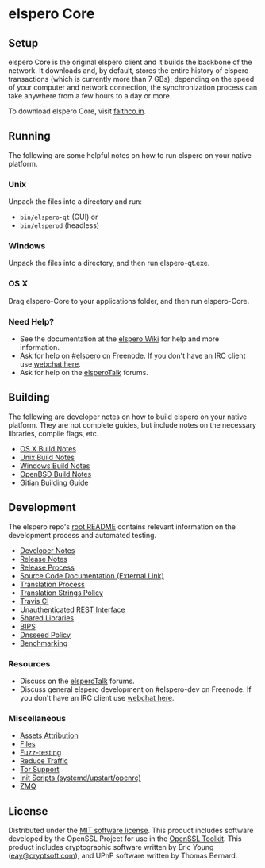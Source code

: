 elspero Core
=============

Setup
---------------------
elspero Core is the original elspero client and it builds the backbone of the network. It downloads and, by default, stores the entire history of elspero transactions (which is currently more than 7 GBs); depending on the speed of your computer and network connection, the synchronization process can take anywhere from a few hours to a day or more.

To download elspero Core, visit [faithco.in](http://faithco.in).

Running
---------------------
The following are some helpful notes on how to run elspero on your native platform.

### Unix

Unpack the files into a directory and run:

- `bin/elspero-qt` (GUI) or
- `bin/elsperod` (headless)

### Windows

Unpack the files into a directory, and then run elspero-qt.exe.

### OS X

Drag elspero-Core to your applications folder, and then run elspero-Core.

### Need Help?

* See the documentation at the [elspero Wiki](https://elspero.info/)
for help and more information.
* Ask for help on [#elspero](http://webchat.freenode.net?channels=elspero) on Freenode. If you don't have an IRC client use [webchat here](http://webchat.freenode.net?channels=elspero).
* Ask for help on the [elsperoTalk](https://elsperotalk.io/) forums.

Building
---------------------
The following are developer notes on how to build elspero on your native platform. They are not complete guides, but include notes on the necessary libraries, compile flags, etc.

- [OS X Build Notes](build-osx.md)
- [Unix Build Notes](build-unix.md)
- [Windows Build Notes](build-windows.md)
- [OpenBSD Build Notes](build-openbsd.md)
- [Gitian Building Guide](gitian-building.md)

Development
---------------------
The elspero repo's [root README](/README.md) contains relevant information on the development process and automated testing.

- [Developer Notes](developer-notes.md)
- [Release Notes](release-notes.md)
- [Release Process](release-process.md)
- [Source Code Documentation (External Link)](https://dev.visucore.com/elspero/doxygen/)
- [Translation Process](translation_process.md)
- [Translation Strings Policy](translation_strings_policy.md)
- [Travis CI](travis-ci.md)
- [Unauthenticated REST Interface](REST-interface.md)
- [Shared Libraries](shared-libraries.md)
- [BIPS](bips.md)
- [Dnsseed Policy](dnsseed-policy.md)
- [Benchmarking](benchmarking.md)

### Resources
* Discuss on the [elsperoTalk](https://elsperotalk.io/) forums.
* Discuss general elspero development on #elspero-dev on Freenode. If you don't have an IRC client use [webchat here](http://webchat.freenode.net/?channels=elspero-dev).

### Miscellaneous
- [Assets Attribution](assets-attribution.md)
- [Files](files.md)
- [Fuzz-testing](fuzzing.md)
- [Reduce Traffic](reduce-traffic.md)
- [Tor Support](tor.md)
- [Init Scripts (systemd/upstart/openrc)](init.md)
- [ZMQ](zmq.md)

License
---------------------
Distributed under the [MIT software license](/COPYING).
This product includes software developed by the OpenSSL Project for use in the [OpenSSL Toolkit](https://www.openssl.org/). This product includes
cryptographic software written by Eric Young ([eay@cryptsoft.com](mailto:eay@cryptsoft.com)), and UPnP software written by Thomas Bernard.
